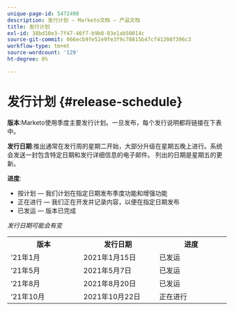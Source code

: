 ```yaml
---
unique-page-id: 5472490
description: 发行计划 — Marketo文档 — 产品文档
title: 发行计划
exl-id: 38bd10e3-7f47-46f7-b9b0-83e1ab50014c
source-git-commit: 066ecb9fe52e9fe3f9c78815b47cf41208f396c3
workflow-type: tm+mt
source-wordcount: '129'
ht-degree: 0%

---
```


# 发行计划 {#release-schedule}

**版本**:Marketo使用季度主要发行计划。一旦发布，每个发行说明都将链接在下表中。

**发行日期**:推出通常在发行周的星期二开始，大部分升级在星期五晚上进行。系统会发送一封包含特定日期和发行详细信息的电子邮件。 列出的日期是星期五的更新。

**进度**:

* 按计划 — 我们计划在指定日期发布季度功能和增强功能
* 正在进行 — 我们正在开发并记录内容，以便在指定日期发布
* 已发运 — 版本已完成

_发行日期可能会有变_

<table> 
 <colgroup> 
  <col> 
  <col> 
  <col> 
 </colgroup> 
 <tbody> 
  <tr> 
   <th width="250px">版本</th> 
   <th width="250px">发行日期</th> 
   <th width="250px">进度</th> 
  </tr> 
  <tr> 
   <td colspan="1">’21年1月</td> 
   <td colspan="1">2021年1月15日</td> 
   <td colspan="1">已发运</td> 
  </tr> 
  <tr> 
   <td colspan="1">’21年5月</td> 
   <td colspan="1">2021年5月7日</td> 
   <td colspan="1">已发运</td> 
  </tr> 
  <tr> 
   <td colspan="1">’21年8月</td> 
   <td colspan="1">2021年8月20日</td> 
   <td colspan="1">已发运</td> 
  </tr> 
  <tr> 
   <td colspan="1">’21年10月</td> 
   <td colspan="1">2021年10月22日</td> 
   <td colspan="1">正在进行</td> 
  </tr> 
 </tbody> 
</table>
